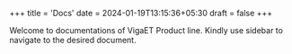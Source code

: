 +++
title = 'Docs'
date = 2024-01-19T13:15:36+05:30
draft = false
+++

Welcome to documentations of VigaET Product line. Kindly use sidebar to navigate to the desired document.
